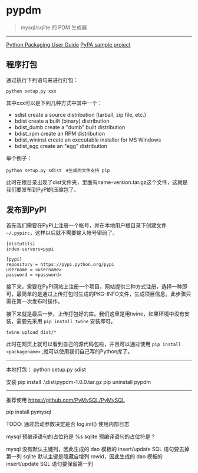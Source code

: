# pypdm

> mysql/sqlite 的 PDM 生成器

------

[Python Packaging User Guide](https://packaging.python.org/#python-packaging-user-guide)
[PyPA sample project](https://github.com/pypa/sampleproject)

## 程序打包

通过执行下列语句来进行打包：

```
python setup.py xxx
```

其中xxx可以是下列几种方式中其中一个：

- sdist             create a source distribution (tarball, zip file, etc.)
- bdist             create a built (binary) distribution
- bdist_dumb        create a "dumb" built distribution
- bdist_rpm         create an RPM distribution
- bdist_wininst     create an executable installer for MS Windows
- bdist_egg         create an "egg" distribution

举个例子：

```
python setup.py sdist　#生成的文件支持 pip
```

此时在根目录出现了dist文件夹，里面有name-version.tar.gz这个文件，这就是我们要发布到PyPI的压缩包了。


## 发布到PyPI

首先我们需要在PyPI上注册一个帐号，并在本地用户根目录下创建文件 `~/.pypirc`，这样以后就不需要输入帐号密码了。

```
[distutils]
index-servers=pypi

[pypi]
repository = https://pypi.python.org/pypi
username = <username>
password = <password>
```

接下来，需要在PyPI网站上注册一个项目，网站提供三种方式注册，选择一种即可，最简单的是通过上传打包时生成的PKG-INFO文件，生成项目信息。此步骤只需在第一次发布时操作。

接下来就是最后一步，上传打包好的库。我们这里是用twine，如果环境中没有安装，需要先采用 `pip install twine` 安装即可。

```
twine upload dist/*
```

此时在网页上就可以看到自己的源代码包啦，并且可以通过使用 `pip install <packagename>` ,就可以使用我们自己写的Python库了。

------

本地打包：
python setup.py sdist

安装
pip install .\dist\pypdm-1.0.0.tar.gz
pip uninstall pypdm

------

推荐使用 https://github.com/PyMySQL/PyMySQL


pip install pymysql


TODO: 通过启动参数决定是否 log.init() 使用内部日志


mysql 预编译语句的占位符是 %s
sqlite 预编译语句的占位符是 ?

mysql 没有默认主键列，因此生成的 dao 模板的 insert/update SQL 语句要去掉第一列
sqlite 默认主键是隐藏自增列 rowid，因此生成的 dao 模板的 insert/update SQL 语句要保留第一列
